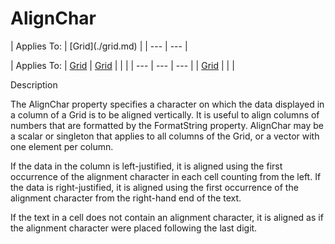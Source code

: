 




<h1 class="heading"><span class="name">AlignChar</span></h1>
| Applies To: | [Grid](./grid.md) |
| --- | ---  |

| Applies To: | [Grid](./grid.md) | [Grid](./grid.md) |  |  |
| --- | --- | ---  |
| [Grid](./grid.md) |  |  |


Description


The AlignChar property specifies a character on which the data displayed in a column of a Grid is to be aligned vertically. It is useful to align columns of numbers that are formatted by the FormatString property. AlignChar may be a scalar or singleton that applies to all columns of the Grid, or a vector with one element per column.


If the data in the column is left-justified, it is aligned using the first occurrence of the alignment character in each cell counting from the left. If the data is right-justified, it is aligned using the first occurrence of the alignment character from the right-hand end of the text.


If the text in a cell does not contain an alignment character, it is aligned as if the alignment character were placed following the last digit.



